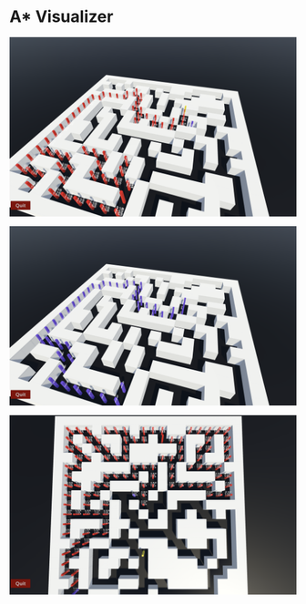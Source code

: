 # A* Visualizer

![screenshot 1](images/screenshot-1.png)

![screenshot 2](images/screenshot-2.png)

![screenshot 3](images/screenshot-3.png)
